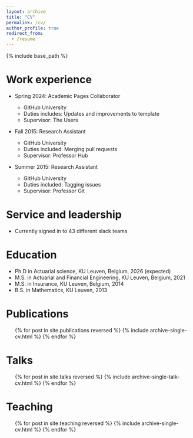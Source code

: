```yaml
---
layout: archive
title: "CV"
permalink: /cv/
author_profile: true
redirect_from:
  - /resume
---
```


{% include base_path %}

Work experience
======
* Spring 2024: Academic Pages Collaborator
  * GitHub University
  * Duties includes: Updates and improvements to template
  * Supervisor: The Users

* Fall 2015: Research Assistant
  * GitHub University
  * Duties included: Merging pull requests
  * Supervisor: Professor Hub

* Summer 2015: Research Assistant
  * GitHub University
  * Duties included: Tagging issues
  * Supervisor: Professor Git
  
Service and leadership
======
* Currently signed in to 43 different slack teams

Education
======
* Ph.D in Actuarial science, KU Leuven, Belgium, 2026 (expected)
* M.S. in Actuarial and Financial Engineering, KU Leuven, Belgium, 2021
* M.S. in Insurance, KU Leuven, Belgium, 2014
* B.S. in Mathematics, KU Leuven, 2013

Publications
======
  <ul>{% for post in site.publications reversed %}
    {% include archive-single-cv.html %}
  {% endfor %}</ul>
  
Talks
======
  <ul>{% for post in site.talks reversed %}
    {% include archive-single-talk-cv.html  %}
  {% endfor %}</ul>
  
Teaching
======
  <ul>{% for post in site.teaching reversed %}
    {% include archive-single-cv.html %}
  {% endfor %}</ul>